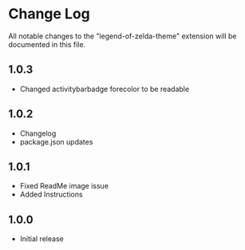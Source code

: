 # Change Log

All notable changes to the "legend-of-zelda-theme" extension will be documented in this file.

## 1.0.3
- Changed activitybarbadge forecolor to be readable

## 1.0.2
- Changelog
- package.json updates

## 1.0.1
- Fixed ReadMe image issue 
- Added Instructions 

## 1.0.0

- Initial release 
